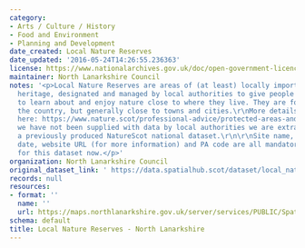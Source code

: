 ```yaml
---
category:
- Arts / Culture / History
- Food and Environment
- Planning and Development
date_created: Local Nature Reserves
date_updated: '2016-05-24T14:26:55.236363'
license: https://www.nationalarchives.gov.uk/doc/open-government-licence/version/3/
maintainer: North Lanarkshire Council
notes: '<p>Local Nature Reserves are areas of (at least) locally important natural
  heritage, designated and managed by local authorities to give people better opportunities
  to learn about and enjoy nature close to where they live. They are found across
  the country, but generally close to towns and cities.\r\nMore details are available
  here: https://www.nature.scot/professional-advice/protected-areas-and-species/protected-areas/local-designations/local-nature-reserves\r\nWhere
  we have not been supplied with data by local authorities we are extracting it from
  a previously produced NatureScot national dataset.\r\n\r\nSite name, designation
  date, website URL (for more information) and PA code are all mandatory attributes
  for this dataset now.</p>'
organization: North Lanarkshire Council
original_dataset_link: ' https://data.spatialhub.scot/dataset/local_nature_reserves-nl'
records: null
resources:
- format: ''
  name: ''
  url: https://maps.northlanarkshire.gov.uk/server/services/PUBLIC/SpatialHubLayers/MapServer/WFSServer
schema: default
title: Local Nature Reserves - North Lanarkshire
---
```

